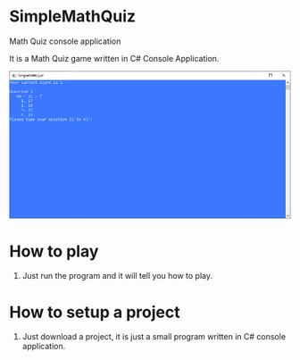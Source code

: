 # SimpleMathQuiz
Math Quiz console application

It is a Math Quiz game written in C# Console Application.

![Image Image](https://raw.githubusercontent.com/KDevZilla/Resource/main/SimpleMathQuiz_Screen_01.png)



# How to play 
1. Just run the program and it will tell you how to play.



# How to setup a project
1. Just download a project, it is just a small program written in C# console application.
